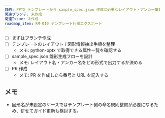 ```yaml
---
目的: PPTX テンプレートから sample_spec.json 作成に必要なレイアウト・アンカー情報を抽出する仕組みを検討する
関連ブランチ: 未作成
関連Issue: 未作成
roadmap_item: RM-010 テンプレート仕様エクスポート
---
```


- [ ] まずはブランチ作成
- [ ] テンプレートのレイアウト / 図形情報抽出手順を整理
  - メモ: python-pptx で取得できる属性一覧を確認する
- [ ] sample_spec.json 雛形生成フローを設計
  - メモ: レイアウト名・アンカー名をどの形式で出力するか決める
- [ ] PR 作成
  - メモ: PR を作成したら番号と URL を記入する

## メモ
- 図形名が未設定のケースではテンプレート側の命名規則整備が必要になるため、併せてガイド更新も検討する。
